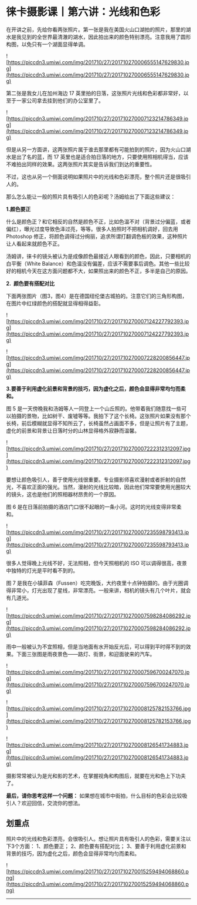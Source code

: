 # 徕卡摄影课丨第六讲：光线和色彩

在开讲之前，先给你看两张照片。第一张是我在美国火山口湖拍的照片，那里的湖水是我见到的全世界最清澈的湖水，因此拍出来的颜色特别漂亮。注意我用了圆形构图，以免只有一个湖面显得单调。

![https://piccdn3.umiwi.com/img/201710/27/201710270006555147629830.jpg](https://piccdn3.umiwi.com/img/201710/27/201710270006555147629830.jpg)

第二张是我女儿在加州海边 17 英里拍的日落，这张照片光线和色彩都非常好，以至于一家公司拿去挂到他们的办公室里了。

![https://piccdn3.umiwi.com/img/201710/27/201710270007123214786349.jpg](https://piccdn3.umiwi.com/img/201710/27/201710270007123214786349.jpg)

但是从另一方面讲，这两张照片属于谁去那里都有可能拍到的照片，因为火山口湖水是出了名的蓝，而 17 英里也是适合拍日落的地方，只要使用照相机得当，应该不难拍出同样的效果。这两张照片其实是告诉我们到达的重要性。

不过，这也从另一个侧面说明如果照片中的光线和色彩漂亮，整个照片还是很吸引人的。

那么怎么能让一般的照片具有吸引人的色彩呢？汤姆给出了下面这些建议：

 **1.颜色要正**

什么是颜色正？和它相反的自然是颜色不正，比如色温不对（背景过分偏蓝，或者偏红），曝光过度导致色泽过亮，等等。很多人拍照时不把相机调好，回去用 Photoshop 修正，将颜色调得过分绚丽，追求所谓打翻调色板的效果，这种照片让人看起来就颜色不正。

汤姆讲，徕卡的镜头被认为是成像颜色最接近人眼看到的颜色，因此，只要相机的白平衡（White Balance）和色温没有偏差，应该不需要事后调色。其他一些比较好的相机今天在这方面问题都不大，如果照出来的颜色不正，多半是自己的原因。

 **2.  颜色要有搭配对比**

下面两张图片（图3，图4）是在德国纽伦堡古城拍的。注意它们的三角形构图，在图片中红绿颜色的搭配就显得相得益彰。

![https://piccdn3.umiwi.com/img/201710/27/201710270007124227792393.jpg](https://piccdn3.umiwi.com/img/201710/27/201710270007124227792393.jpg)

![https://piccdn3.umiwi.com/img/201710/27/201710270007228200856447.jpg](https://piccdn3.umiwi.com/img/201710/27/201710270007228200856447.jpg)

 **3.要善于利用虚化前景和背景的技巧，因为虚化之后，颜色会显得非常均匀而柔和。**

图 5 是一天傍晚我和汤姆等人一同登上一个山丘照的。他带着我们随意找一些可以拍摄的景物，比如树干、废墟等等。我拍下了这个长椅。这张照片如果没有那个长椅，前后模糊就显得不知所云了，长椅虽然占画面不多，但是让照片有了主题，虚化的前景和背景让日落时分的山林显得格外寂静而温馨。

![https://piccdn3.umiwi.com/img/201710/27/201710270007222312312097.jpg](https://piccdn3.umiwi.com/img/201710/27/201710270007222312312097.jpg)

要想让颜色吸引人，善于使用光线很重要。专业摄影师喜欢漫射或者折射的自然光，不喜欢正面的强光。当然，漫射的光线比较暗，因此他们常常要使用光圈较大的镜头，这也是他们的照相器材昂贵的一个原因。

图 6 是在日落前拍摄的酒店门口很不起眼的一条小河。这时的光线变得非常柔和。

![https://piccdn3.umiwi.com/img/201710/27/201710270007235598793413.jpg](https://piccdn3.umiwi.com/img/201710/27/201710270007235598793413.jpg)

很多人觉得晚上光线不好，无法照相，但今天照相机的 ISO 可以调得很高，夜景中独特的灯光是平时看不到的。

图 7 是我在小镇菲森（Fussen）吃完晚饭，大约夜里十点钟拍摄的。由于光圈调得非常小，灯光出现了星线，非常漂亮。一般来讲，相机的镜头有几个叶片，就会有几道光。

![https://piccdn3.umiwi.com/img/201710/27/201710270007598284086292.jpg](https://piccdn3.umiwi.com/img/201710/27/201710270007598284086292.jpg)

雨中一般被认为不宜照相，但是当地面有水开始反光后，可以得到平时得不到的效果。下面三张图是雨夜景色——路灯、街景，和迎面驶来的汽车。

![https://piccdn3.umiwi.com/img/201710/27/201710270007596700247070.jpg](https://piccdn3.umiwi.com/img/201710/27/201710270007596700247070.jpg)

![https://piccdn3.umiwi.com/img/201710/27/201710270008125782153766.jpg](https://piccdn3.umiwi.com/img/201710/27/201710270008125782153766.jpg)

![https://piccdn3.umiwi.com/img/201710/27/201710270008126541734883.jpg](https://piccdn3.umiwi.com/img/201710/27/201710270008126541734883.jpg)

摄影常常被认为是光和影的艺术，在掌握视角和构图后，就要在光和色上下功夫了。

 **最后，请你思考这样一个问题：** 如果想在城市中街拍，什么目标的色彩会比较吸引人？欢迎回信，交流你的想法。

## 划重点

照片中的光线和色彩漂亮，会很吸引人。想让照片具有吸引人的色彩，需要关注以下3个方面：
1、颜色要正；
2、颜色要有搭配对比；
3、要善于利用虚化前景和背景的技巧，因为虚化之后，颜色会显得非常均匀而柔和。


![https://piccdn3.umiwi.com/img/201710/27/201710270015259494068860.png](https://piccdn3.umiwi.com/img/201710/27/201710270015259494068860.png)

---
